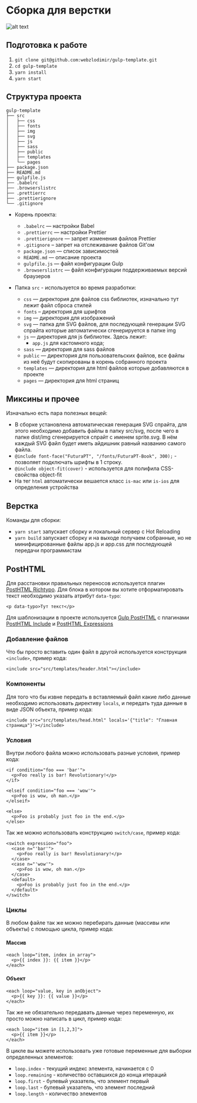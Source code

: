 # Сборка для верстки
![alt text](https://badgen.net/github/release/webzlodimir/gulp-template "Releases")

## Подготовка к работе

1. `git clone git@github.com:webzlodimir/gulp-template.git`
2. `cd gulp-template`
3. `yarn install`
4. `yarn start`

## Структура проекта

```
gulp-template
├── src
│   ├── css
│   ├── fonts
│   ├── img
│   ├── svg
│   ├── js
│   ├── sass
│   ├── public
│   ├── templates
│   └── pages
├── package.json
├── README.md
├── gulpfile.js
├── .babelrc
├── .browserslistrc
├── .prettierrc
├── .prettierignore
└── .gitignore
```

* Корень проекта:
    * ```.babelrc``` — настройки Babel
    * ```.prettierrc``` — настройки Prettier
    * ```.prettierignore``` — запрет изменения файлов Prettier
    * ```.gitignore``` – запрет на отслеживание файлов Git'ом
    * ```package.json``` — список зависимостей
    * ```README.md``` — описание проекта
    * ```gulpfile.js``` — файл конфигурации Gulp
    * ```.browserslistrc``` — файл конфигурации поддерживаемых версий браузеров
    
* Папка ```src``` - используется во время разработки:
    * ```css``` — директория для файлов css библиотек, изначально тут лежит файл сброса стилей
    * ```fonts``` – директория для шрифтов
    * ```img``` — директория для изображений
    * ```svg``` — папка для SVG файлов, для последующей генерации SVG спрайта которые автоматически сгенерируется в папке img
    * ```js``` — директория для js библиотек. Здесь  лежит:
        - `app.js` для кастомного кода;
    * ```sass``` — директория для sass файлов
    * ```public``` — директория для пользовательских файлов, все файлы из неё будут скопированы в корень собранного проекта
    * ```templates``` — директория для html файлов которые добавляются в проекте
    * ```pages``` — директория для html страниц

## Миксины и прочее
Изначально есть пара полезных вещей:
 - В сборке установлена автоматическая генерация SVG спрайта, для этого необходимо добавить файлы в папку src/svg, после чего в папке dist/img сгенерируется спрайт с именем sprite.svg. В нём каждый SVG файл будет иметь айдишник равный названию самого файла.
 - `@include font-face("FuturaPT", "/fonts/FuturaPT-Book", 300);` - позволяет подключать шрифты в 1 строку.
 - `@include object-fit(cover)` - используется для полифила CSS-свойства object-fit
 - На тег `html` автоматически вешается класс `is-mac` или `is-ios` для определения устройства
 
 ## Верстка
Команды для сборки:
 - `yarn start` запускает сборку и локальный сервер с Hot Reloading
 - `yarn build` запускает сборку и на выходе получаем собранные, но не минифицированные  файлы app.js и app.css для последующей передачи программистам
 
## PostHTML

Для расстановки правильных переносов используется плагин [PostHTML Richtypo](https://github.com/Grawl/posthtml-richtypo). Для блока в котором вы хотите отформатировать текст необходимо указать атрибут `data-typo`:
```
<p data-typo>Тут текст</p>
```

Для шаблонизации в проекте используется [Gulp PostHTML](https://github.com/posthtml/gulp-posthtml) с плагинами [PostHTML Include](https://github.com/posthtml/posthtml-include) и [PostHTML Expressions](https://github.com/posthtml/posthtml-expressions)

### Добавление файлов
Что бы просто вставить один файл в другой используется конструкция `<include>`, пример кода:
```
<include src="src/templates/header.html"></include>
```

### Компоненты
Для того что бы извне передать в вставляемый файл какие либо данные необходимо использовать директиву `locals`, и передать туда данные в виде JSON объекта, пример кода:
```
<include src="src/templates/head.html" locals='{"title": "Главная страница"}'></include>
```

### Условия
Внутри любого файла можно использовать разные условия, пример кода:
```
<if condition="foo === 'bar'">
  <p>Foo really is bar! Revolutionary!</p>
</if>

<elseif condition="foo === 'wow'">
  <p>Foo is wow, oh man.</p>
</elseif>

<else>
  <p>Foo is probably just foo in the end.</p>
</else>
```

Так же можно использовать конструкцию `switch/case`, пример кода:
```
<switch expression="foo">
  <case n="'bar'">
    <p>Foo really is bar! Revolutionary!</p>
  </case>
  <case n="'wow'">
    <p>Foo is wow, oh man.</p>
  </case>
  <default>
    <p>Foo is probably just foo in the end.</p>
  </default>
</switch>
```

### Циклы
В любом файле так же можно перебирать данные (массивы или объекты) с помощью цикла, пример кода:
#### Массив
```
<each loop="item, index in array">
  <p>{{ index }}: {{ item }}</p>
</each>
```

#### Объект
```
<each loop="value, key in anObject">
  <p>{{ key }}: {{ value }}</p>
</each>
```

Так же не обязательно передавать данные через переменную, их просто можно написать в цикл, пример кода:
```
<each loop="item in [1,2,3]">
  <p>{{ item }}</p>
</each>
```

В цикле вы можете использовать уже готовые переменные для выборки определенных элементов:
* `loop.index` - текущий индекс элемента, начинается с 0
* `loop.remaining` - количество оставшихся до конца итераций
* `loop.first` - булевый указатель, что элемент первый
* `loop.last` - булевый указатель, что элемент последний
* `loop.length` - количество элементов
